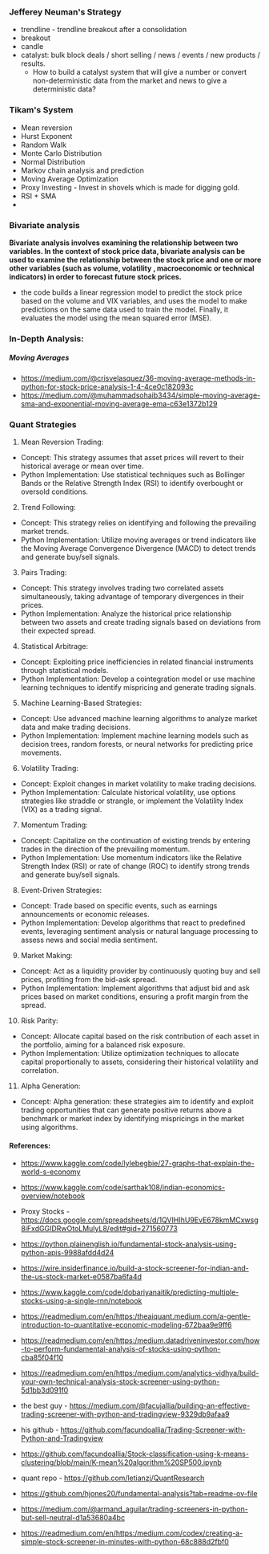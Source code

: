 ### Jefferey Neuman's Strategy
- trendline - trendline breakout after a consolidation 
- breakout
- candle
- catalyst: bulk block deals / short selling / news / events / new products / results.
     - How to build a catalyst system that will give a number or convert non-deterministic data from the market and news to give a deterministic data?


### Tikam's System
- Mean reversion
- Hurst Exponent
- Random Walk
- Monte Carlo Distribution
- Normal Distribution
- Markov chain analysis and prediction
- Moving Average Optimization
- Proxy Investing - Invest in shovels which is made for digging gold.
- RSI + SMA
- 
### Bivariate analysis
**Bivariate analysis involves examining the relationship between two variables. In the context of stock price data, bivariate analysis can be used to examine the relationship between the stock price and one or more other variables (such as volume, volatility , macroeconomic or technical indicators) in order to forecast future stock prices.**

- the code builds a linear regression model to predict the stock price based on the volume and VIX variables, and uses the model to make predictions on the same data used to train the model. Finally, it evaluates the model using the mean squared error (MSE).

### In-Depth Analysis:

##### Moving Averages
- https://medium.com/@crisvelasquez/36-moving-average-methods-in-python-for-stock-price-analysis-1-4-4ce0c182093c
- https://medium.com/@muhammadsohaib3434/simple-moving-average-sma-and-exponential-moving-average-ema-c63e1372b129

### Quant Strategies

1. Mean Reversion Trading:
- Concept: This strategy assumes that asset prices will revert to their historical average or mean over time.
- Python Implementation: Use statistical techniques such as Bollinger Bands or the Relative Strength Index (RSI) to identify overbought or oversold conditions.

2. Trend Following:
- Concept: This strategy relies on identifying and following the prevailing market trends.
- Python Implementation: Utilize moving averages or trend indicators like the Moving Average Convergence Divergence (MACD) to detect trends and generate buy/sell signals.

3. Pairs Trading:
- Concept: This strategy involves trading two correlated assets simultaneously, taking advantage of temporary divergences in their prices.
- Python Implementation: Analyze the historical price relationship between two assets and create trading signals based on deviations from their expected spread.

4. Statistical Arbitrage:
- Concept: Exploiting price inefficiencies in related financial instruments through statistical models.
- Python Implementation: Develop a cointegration model or use machine learning techniques to identify mispricing and generate trading signals.

5. Machine Learning-Based Strategies:
- Concept: Use advanced machine learning algorithms to analyze market data and make trading decisions.
- Python Implementation: Implement machine learning models such as decision trees, random forests, or neural networks for predicting price movements.

6. Volatility Trading:
- Concept: Exploit changes in market volatility to make trading decisions.
- Python Implementation: Calculate historical volatility, use options strategies like straddle or strangle, or implement the Volatility Index (VIX) as a trading signal.

7. Momentum Trading:
- Concept: Capitalize on the continuation of existing trends by entering trades in the direction of the prevailing momentum.
- Python Implementation: Use momentum indicators like the Relative Strength Index (RSI) or rate of change (ROC) to identify strong trends and generate buy/sell signals.

8. Event-Driven Strategies:
- Concept: Trade based on specific events, such as earnings announcements or economic releases.
- Python Implementation: Develop algorithms that react to predefined events, leveraging sentiment analysis or natural language processing to assess news and social media sentiment.

9. Market Making:
- Concept: Act as a liquidity provider by continuously quoting buy and sell prices, profiting from the bid-ask spread.
- Python Implementation: Implement algorithms that adjust bid and ask prices based on market conditions, ensuring a profit margin from the spread.

10. Risk Parity:
- Concept: Allocate capital based on the risk contribution of each asset in the portfolio, aiming for a balanced risk exposure.
- Python Implementation: Utilize optimization techniques to allocate capital proportionally to assets, considering their historical volatility and correlation.

11. Alpha Generation:
- Concept: Alpha generation: these strategies aim to identify and exploit trading opportunities that can generate positive returns above a benchmark or market index by identifying mispricings in the market using algorithms.



#### References:
- https://www.kaggle.com/code/lylebegbie/27-graphs-that-explain-the-world-s-economy
- https://www.kaggle.com/code/sarthak108/indian-economics-overview/notebook

- Proxy Stocks - https://docs.google.com/spreadsheets/d/1QVIHIhU9EvE678kmMCxwsg8iFxdGGIDRwOtoLMulyL8/edit#gid=271560773


- https://python.plainenglish.io/fundamental-stock-analysis-using-python-apis-9988afdd4d24
- https://wire.insiderfinance.io/build-a-stock-screener-for-indian-and-the-us-stock-market-e0587ba6fa4d

- https://www.kaggle.com/code/dobariyanaitik/predicting-multiple-stocks-using-a-single-rnn/notebook

- https://readmedium.com/en/https:/theaiquant.medium.com/a-gentle-introduction-to-quantitative-economic-modeling-672baa9e9ff6

- https://readmedium.com/en/https:/medium.datadriveninvestor.com/how-to-perform-fundamental-analysis-of-stocks-using-python-cba85f04f10

- https://readmedium.com/en/https:/medium.com/analytics-vidhya/build-your-own-technical-analysis-stock-screener-using-python-5d1bb3d091f0

- the best guy - https://medium.com/@facujallia/building-an-effective-trading-screener-with-python-and-tradingview-9329db9afaa9
- his github - https://github.com/facundoallia/Trading-Screener-with-Python-and-Tradingview
- https://github.com/facundoallia/Stock-classification-using-k-means-clustering/blob/main/K-mean%20algorithm%20SP500.ipynb

- quant repo - https://github.com/letianzj/QuantResearch

- https://github.com/hjones20/fundamental-analysis?tab=readme-ov-file
- https://medium.com/@armand_aguilar/trading-screeners-in-python-but-sell-neutral-d1a53680a4bc

- https://readmedium.com/en/https:/medium.com/codex/creating-a-simple-stock-screener-in-minutes-with-python-68c888d2fbf0
